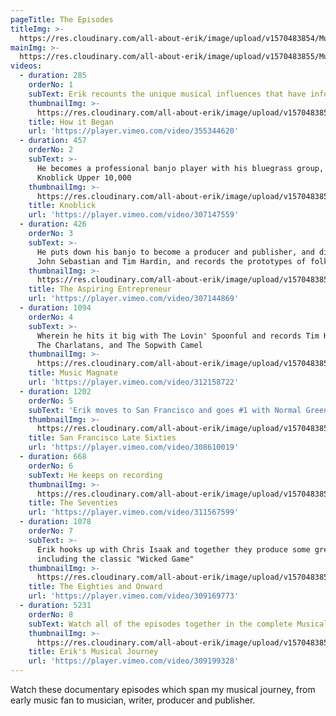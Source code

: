 ```yaml
---
pageTitle: The Episodes
titleImg: >-
  https://res.cloudinary.com/all-about-erik/image/upload/v1570483854/Musical%20Journey/The%20Episodes/the_episodes_h486wp.png
mainImg: >-
  https://res.cloudinary.com/all-about-erik/image/upload/v1570483855/Musical%20Journey/The%20Episodes/tim-1-episodes-sm_xt7swp.jpg
videos:
  - duration: 285
    orderNo: 1
    subText: Erik recounts the unique musical influences that have informed his journey
    thumbnailImg: >-
      https://res.cloudinary.com/all-about-erik/image/upload/v1570483855/Musical%20Journey/The%20Episodes/episode_1_skinnylegs-wider-sm_jhukql.jpg
    title: How it Began
    url: 'https://player.vimeo.com/video/355344620'
  - duration: 457
    orderNo: 2
    subText: >-
      He becomes a professional banjo player with his bluegrass group, The
      Knoblick Upper 10,000
    thumbnailImg: >-
      https://res.cloudinary.com/all-about-erik/image/upload/v1570483855/Musical%20Journey/The%20Episodes/episode_2_image-sm_bfzp1e.jpg
    title: Knoblick
    url: 'https://player.vimeo.com/video/307147559'
  - duration: 426
    orderNo: 3
    subText: >-
      He puts down his banjo to become a producer and publisher, and discovers
      John Sebastian and Tim Hardin, and records the prototypes of folk rock
    thumbnailImg: >-
      https://res.cloudinary.com/all-about-erik/image/upload/v1570483855/Musical%20Journey/The%20Episodes/episode_3_image-sm_vw6737.jpg
    title: The Aspiring Entrepreneur
    url: 'https://player.vimeo.com/video/307144869'
  - duration: 1094
    orderNo: 4
    subText: >-
      Wherein he hits it big with The Lovin' Spoonful and records Tim Hardin,
      The Charlatans, and The Sopwith Camel
    thumbnailImg: >-
      https://res.cloudinary.com/all-about-erik/image/upload/v1570483855/Musical%20Journey/The%20Episodes/episode_3_alt_image-sm_uygknc.jpg
    title: Music Magnate
    url: 'https://player.vimeo.com/video/312158722'
  - duration: 1202
    orderNo: 5
    subText: 'Erik moves to San Francisco and goes #1 with Normal Greenbaum and others'
    thumbnailImg: >-
      https://res.cloudinary.com/all-about-erik/image/upload/v1570483854/Musical%20Journey/The%20Episodes/episode_5_image-sm_y19ybi.jpg
    title: San Francisco Late Sixties
    url: 'https://player.vimeo.com/video/308610019'
  - duration: 668
    orderNo: 6
    subText: He keeps on recording
    thumbnailImg: >-
      https://res.cloudinary.com/all-about-erik/image/upload/v1570483855/Musical%20Journey/The%20Episodes/episode_6_image-sm_yby9ms.jpg
    title: The Seventies
    url: 'https://player.vimeo.com/video/311567599'
  - duration: 1078
    orderNo: 7
    subText: >-
      Erik hooks up with Chris Isaak and together they produce some great work,
      including the classic "Wicked Game"
    thumbnailImg: >-
      https://res.cloudinary.com/all-about-erik/image/upload/v1570483854/Musical%20Journey/The%20Episodes/episode_7_image-sm_gxdzlw.jpg
    title: The Eighties and Onward
    url: 'https://player.vimeo.com/video/309169773'
  - duration: 5231
    orderNo: 8
    subText: Watch all of the episodes together in the complete Musical Journey film
    thumbnailImg: >-
      https://res.cloudinary.com/all-about-erik/image/upload/v1570483854/Musical%20Journey/The%20Episodes/img020-2-alt-sm_tb2qbs.jpg
    title: Erik's Musical Journey
    url: 'https://player.vimeo.com/video/309199328'
---
```

Watch these documentary episodes which span my musical journey, from early music fan to musician, writer, producer and publisher.
